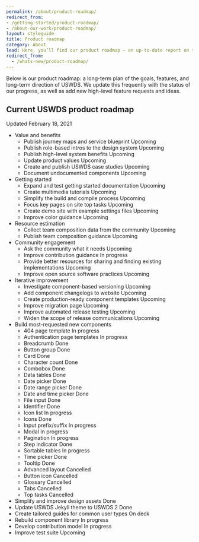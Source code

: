 ```yaml
---
permalink: /about/product-roadmap/
redirect_from:
- /getting-started/product-roadmap/
- /about-our-work/product-roadmap/
layout: styleguide
title: Product roadmap
category: About
lead: Here, you’ll find our product roadmap — an up-to-date report on the work we’re doing.
redirect_from:
  - /whats-new/product-roadmap/
---
```


Below is our product roadmap: a long-term plan of the goals, features, and long-term direction of USWDS. We update this frequently with the status of our progress, as well as add new high-level feature requests and ideas.

<!-- TODO: Make these into issues; add roadmap project board
You can also <a href="https://github.com/uswds/uswds/milestone/52" class="">view our product roadmap goals on GitHub</a>. -->

<h2>Current USWDS product roadmap</h2>
<p><span class="usa-tag label-done margin-left-0">Updated February 18, 2021</span></p>

<div class="maxw-tablet margin-top-5">
  <ul class="site-roadmap-list">
    <li class="site-roadmap-list__item"><span class="flex-column">Value and benefits</span>
      <ul class="site-roadmap-list__sublist">
        <li class="site-roadmap-list__item"><span class="flex-fill">Publish journey maps and service blueprint</span> <span class="usa-tag label-upcoming">Upcoming</span></li>
        <li class="site-roadmap-list__item"><span class="flex-fill">Publish role-based intros to the design system</span> <span class="usa-tag label-upcoming">Upcoming</span></li>
        <li class="site-roadmap-list__item"><span class="flex-fill">Publish high-level system benefits</span> <span class="usa-tag label-upcoming">Upcoming</span></li>
        <li class="site-roadmap-list__item"><span class="flex-fill">Update product values</span> <span class="usa-tag label-upcoming">Upcoming</span></li>
        <li class="site-roadmap-list__item"><span class="flex-fill">Create and publish USWDS case studies</span> <span class="usa-tag label-upcoming">Upcoming</span></li>
        <li class="site-roadmap-list__item"><span class="flex-fill">Document undocumented components</span> <span class="usa-tag label-upcoming">Upcoming</span></li>
      </ul>
    </li>
    <li class="site-roadmap-list__item"><span class="flex-column">Getting started</span>
      <ul class="site-roadmap-list__sublist">
        <li class="site-roadmap-list__item"><span class="flex-fill">Expand and test getting started documentation</span> <span class="usa-tag label-upcoming">Upcoming</span></li>
        <li class="site-roadmap-list__item"><span class="flex-fill">Create multimedia tutorials</span> <span class="usa-tag label-upcoming">Upcoming</span></li>
        <li class="site-roadmap-list__item"><span class="flex-fill">Simplify the build and compile process</span> <span class="usa-tag label-upcoming">Upcoming</span></li>
        <li class="site-roadmap-list__item"><span class="flex-fill">Focus key pages on site top tasks</span> <span class="usa-tag label-upcoming">Upcoming</span></li>
        <li class="site-roadmap-list__item"><span class="flex-fill">Create demo site with example settings files</span> <span class="usa-tag label-upcoming">Upcoming</span></li>
        <li class="site-roadmap-list__item"><span class="flex-fill">Improve color guidance</span> <span class="usa-tag label-upcoming">Upcoming</span></li>
      </ul>
    </li>
    <li class="site-roadmap-list__item"><span class="flex-column">Resource estimation</span>
      <ul class="site-roadmap-list__sublist">
        <li class="site-roadmap-list__item"><span class="flex-fill">Collect team composition data from the community</span> <span class="usa-tag label-upcoming">Upcoming</span></li>
        <li class="site-roadmap-list__item"><span class="flex-fill">Publish team composition guidance</span> <span class="usa-tag label-upcoming">Upcoming</span></li>
      </ul>
    </li>
    <li class="site-roadmap-list__item"><span class="flex-column">Community engagement</span>
      <ul class="site-roadmap-list__sublist">
        <li class="site-roadmap-list__item"><span class="flex-fill">Ask the community what it needs</span> <span class="usa-tag label-upcoming">Upcoming</span></li>
        <li class="site-roadmap-list__item"><span class="flex-fill">Improve contribution guidance</span> <span class="usa-tag label-in-progress">In progress</span></li>
        <li class="site-roadmap-list__item"><span class="flex-fill">Provide better resources for sharing and finding existing implementations</span> <span class="usa-tag label-upcoming">Upcoming</span></li>
        <li class="site-roadmap-list__item"><span class="flex-fill">Improve open source software practices</span> <span class="usa-tag label-upcoming">Upcoming</span></li>
      </ul>
    </li>
    <li class="site-roadmap-list__item"><span class="flex-column">Iterative improvement</span>
      <ul class="site-roadmap-list__sublist">
        <li class="site-roadmap-list__item"><span class="flex-fill">Investigate component-based versioning</span> <span class="usa-tag label-upcoming">Upcoming</span></li>
        <li class="site-roadmap-list__item"><span class="flex-fill">Add component changelogs to website</span> <span class="usa-tag label-upcoming">Upcoming</span></li>
        <li class="site-roadmap-list__item"><span class="flex-fill">Create production-ready component templates</span> <span class="usa-tag label-upcoming">Upcoming</span></li>
        <li class="site-roadmap-list__item"><span class="flex-fill">Improve migration page</span> <span class="usa-tag label-upcoming">Upcoming</span></li>
        <li class="site-roadmap-list__item"><span class="flex-fill">Improve automated release testing</span> <span class="usa-tag label-upcoming">Upcoming</span></li>
        <li class="site-roadmap-list__item"><span class="flex-fill">Widen the scope of release communications</span> <span class="usa-tag label-upcoming">Upcoming</span></li>
      </ul>
    </li>
    <li class="site-roadmap-list__item"><span class="flex-column">Build most-requested new components</span>
      <ul class="site-roadmap-list__sublist">
        <li class="site-roadmap-list__item"><span class="flex-fill">404 page template</span> <span class="usa-tag label-in-progress">In progress</span></li>
        <li class="site-roadmap-list__item"><span class="flex-fill">Authentication page templates</span> <span class="usa-tag label-in-progress">In progress</span></li>
        <li class="site-roadmap-list__item"><span class="flex-fill">Breadcrumb</span> <span class="usa-tag label-done">Done</span></li>
        <li class="site-roadmap-list__item"><span class="flex-fill">Button group</span> <span class="usa-tag label-done">Done</span></li>
        <li class="site-roadmap-list__item"><span class="flex-fill">Card</span> <span class="usa-tag label-done">Done</span></li>
        <li class="site-roadmap-list__item"><span class="flex-fill">Character count</span> <span class="usa-tag label-done">Done</span></li>
        <li class="site-roadmap-list__item"><span class="flex-fill">Combobox</span> <span class="usa-tag label-done">Done</span></li>
        <li class="site-roadmap-list__item"><span class="flex-fill">Data tables</span> <span class="usa-tag label-done">Done</span></li>
        <li class="site-roadmap-list__item"><span class="flex-fill">Date picker</span>  <span class="usa-tag label-done">Done</span></li>
        <li class="site-roadmap-list__item"><span class="flex-fill">Date range picker</span>  <span class="usa-tag label-done">Done</span></li>
        <li class="site-roadmap-list__item"><span class="flex-fill">Date and time picker</span> <span class="usa-tag label-done">Done</span></li>
        <li class="site-roadmap-list__item"><span class="flex-fill">File input</span> <span class="usa-tag label-done">Done</span></li>
        <li class="site-roadmap-list__item"><span class="flex-fill">Identifier</span> <span class="usa-tag label-done">Done</span></li>
        <li class="site-roadmap-list__item"><span class="flex-fill">Icon list</span> <span class="usa-tag label-in-progress">In progress</span></li>
        <li class="site-roadmap-list__item"><span class="flex-fill">Icons</span> <span class="usa-tag label-done">Done</span></li>
        <li class="site-roadmap-list__item"><span class="flex-fill">Input prefix/suffix</span> <span class="usa-tag label-in-progress">In progress</span></li>
        <li class="site-roadmap-list__item"><span class="flex-fill">Modal</span> <span class="usa-tag label-in-progress">In progress</span></li>
        <li class="site-roadmap-list__item"><span class="flex-fill">Pagination</span> <span class="usa-tag label-in-progress">In progress</span></li>
        <li class="site-roadmap-list__item"><span class="flex-fill">Step indicator</span> <span class="usa-tag label-done">Done</span></li>
        <li class="site-roadmap-list__item"><span class="flex-fill">Sortable tables</span> <span class="usa-tag label-in-progress">In progress</span></li>
        <li class="site-roadmap-list__item"><span class="flex-fill">Time picker</span>  <span class="usa-tag label-done">Done</span></li>
        <li class="site-roadmap-list__item"><span class="flex-fill">Tooltip</span> <span class="usa-tag label-done">Done</span></li>
        <li class="site-roadmap-list__item"><span class="flex-fill">Advanced layout</span> <span class="usa-tag label-cancelled">Cancelled</span></li>
        <li class="site-roadmap-list__item"><span class="flex-fill">Button icon</span> <span class="usa-tag label-cancelled">Cancelled</span></li>
        <li class="site-roadmap-list__item"><span class="flex-fill">Glossary</span> <span class="usa-tag label-cancelled">Cancelled</span></li>
        <li class="site-roadmap-list__item"><span class="flex-fill">Tabs</span> <span class="usa-tag label-cancelled">Cancelled</span></li>
        <li class="site-roadmap-list__item"><span class="flex-fill">Top tasks</span> <span class="usa-tag label-cancelled">Cancelled</span></li>
      </ul>
    </li>
    <li class="site-roadmap-list__item"><span class="flex-fill">Simplify and improve design assets</span> <span class="usa-tag label-done">Done</span></li>
    <li class="site-roadmap-list__item"><span class="flex-fill">Update USWDS Jekyll theme to USWDS 2</span> <span class="usa-tag label-done">Done</span></li>
    <li class="site-roadmap-list__item"><span class="flex-fill">Create tailored guides for common user types</span> <span class="usa-tag label-next">On deck</span></li>
    <li class="site-roadmap-list__item"><span class="flex-fill">Rebuild component library</span> <span class="usa-tag label-in-progress">In progress</span></li>
    <li class="site-roadmap-list__item"><span class="flex-fill">Develop contribution model</span> <span class="usa-tag label-in-progress">In progress</span></li>
    <li class="site-roadmap-list__item"><span class="flex-fill">Improve test suite</span> <span class="usa-tag label-upcoming">Upcoming</span></li>
  </ul>
</div>

